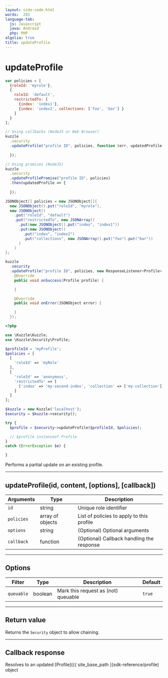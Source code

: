 ```yaml
---
layout: side-code.html
words:  283
language-tab:
  js: Javascript
  java: Android
  php: PHP
algolia: true
title: updateProfile
---
```


# updateProfile

```js
var policies = [
  {roleId: 'myrole'},
  {
    roleId: 'default', 
    restrictedTo: [
      {index: 'index1'}, 
      {index: 'index2', collections: ['foo', 'bar'] } 
    ] 
  }
];

// Using callbacks (NodeJS or Web Browser)
kuzzle
  .security
  .updateProfile("profile ID", policies, function (err, updatedProfile) {
    
  });

// Using promises (NodeJS)
kuzzle
  .security
  .updateProfilePromise("profile ID", policies)
  .then(updatedProfile => {
    
  });
```

```java
JSONObject[] policies = new JSONObject[]{
  new JSONObject().put("roleId", "myrole"),
  new JSONObject()
    .put("roleId", "default")
    .put("restrictedTo", new JSONArray()
      .put(new JSONObject().put("index", "index1"))
      .put(new JSONObject()
        .put("index", "index2")
        .put("collections", new JSONArray().put("foo").put("bar"))
      )
    )
};

kuzzle
  .security
  .updateProfile("profile ID", policies, new ResponseListener<Profile>() {
    @Override
    public void onSuccess(Profile profile) {

    }

    @Override
    public void onError(JSONObject error) {

    }
  });
```

```php
<?php

use \Kuzzle\Kuzzle;
use \Kuzzle\Security\Profile;

$profileId = 'myProfile';
$policies = [
  [
    'roleId' => 'myRole'
  ],
  [
    'roleId' => 'anonymous',
    'restrictedTo' => [
      ['index' => 'my-second-index', 'collection' => ['my-collection']]
    ]
  ]
];

$kuzzle = new Kuzzle('localhost');
$security = $kuzzle->security();

try {
  $profile = $security->updateProfile($profileId, $policies);

  // $profile instanceof Profile
}
catch (ErrorException $e) {

}
```

Performs a partial update on an existing profile.

---

## updateProfile(id, content, [options], [callback])

| Arguments | Type | Description |
|---------------|---------|----------------------------------------|
| ``id`` | string | Unique role identifier |
| ``policies`` | array of objects| List of policies to apply to this profile |
| ``options`` | string | (Optional) Optional arguments |
| ``callback`` | function | (Optional) Callback handling the response |

---

## Options

| Filter | Type | Description | Default |
|---------------|---------|----------------------------------------|---------|
| ``queuable`` | boolean | Mark this request as (not) queuable | ``true`` |

---

## Return value

Returns the `Security` object to allow chaining.

---

## Callback response

Resolves to an updated [Profile]({{ site_base_path }}sdk-reference/profile) object
